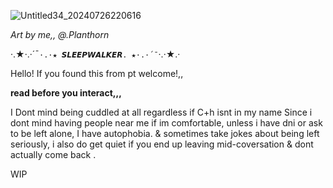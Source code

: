 ![Untitled34_20240726220616](https://github.com/user-attachments/assets/fb462404-2bdc-49df-91d9-6d2695d79bbe)

*Art by me,, @.Planthorn*

·.★·.·´¯`·.·★ 𝙎𝙇𝙀𝙀𝙋𝙒𝘼𝙇𝙆𝙀𝙍. ★·.·´¯`·.·★.·

Hello! If you found this from pt welcome!,, 

**read before you interact,,,**

I Dont mind being cuddled at all regardless if C+h isnt in my name Since i dont mind having people near me if im comfortable, unless i have dni or ask to be left alone, I have autophobia. & sometimes take jokes about being left seriously, i also do get quiet if you end up leaving mid-coversation & dont actually come back .

WIP
